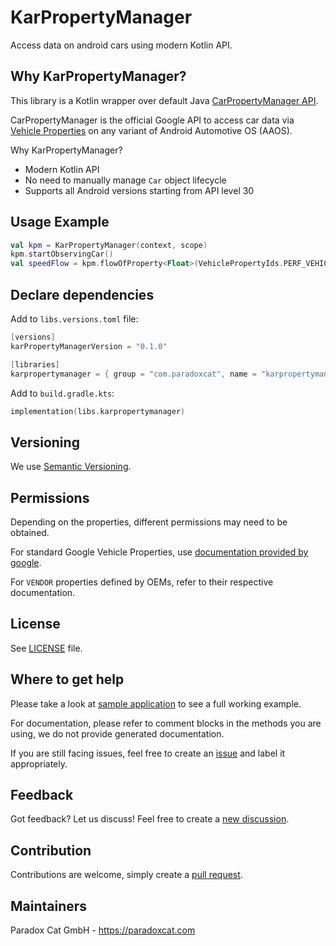 # KarPropertyManager

Access data on android cars using modern Kotlin API.

## Why KarPropertyManager?

This library is a Kotlin wrapper over default Java [CarPropertyManager API](https://developer.android.com/reference/android/car/hardware/property/CarPropertyManager).

CarPropertyManager is the official Google API to access car data via [Vehicle Properties](https://source.android.com/docs/automotive/vhal/previous/properties) on any variant of Android Automotive OS (AAOS).

Why KarPropertyManager?

* Modern Kotlin API
* No need to manually manage `Car` object lifecycle
* Supports all Android versions starting from API level 30

## Usage Example

```kotlin
val kpm = KarPropertyManager(context, scope)
kpm.startObservingCar()
val speedFlow = kpm.flowOfProperty<Float>(VehiclePropertyIds.PERF_VEHICLE_SPEED, 0, 0.5F)
```

## Declare dependencies

Add to `libs.versions.toml` file:

```kotlin
[versions]
karPropertyManagerVersion = "0.1.0"

[libraries]
karpropertymanager = { group = "com.paradoxcat", name = "karpropertymanager", version.ref = "karPropertyManagerVersion" }
```

Add to `build.gradle.kts`:

```kotlin
implementation(libs.karpropertymanager)
```

## Versioning

We use [Semantic Versioning](https://semver.org/spec/v2.0.0.html).

## Permissions

Depending on the properties, different permissions may need to be obtained.

For standard Google Vehicle Properties, use [documentation provided by google](https://developer.android.com/reference/android/car/VehiclePropertyIds).

For `VENDOR` properties defined by OEMs, refer to their respective documentation.

## License

See [LICENSE](./LICENSE) file.

## Where to get help

Please take a look at [sample application](./sample-app) to see a full working example.

For documentation, please refer to comment blocks in the methods you are using, we do not provide generated documentation.

If you are still facing issues, feel free to create an [issue](https://github.com/Paradox-Cat-GmbH/KarPropertyManager/issues) and label it appropriately.

## Feedback

Got feedback? Let us discuss! Feel free to create a [new discussion](https://github.com/Paradox-Cat-GmbH/KarPropertyManager/discussions).

## Contribution

Contributions are welcome, simply create a [pull request](https://github.com/Paradox-Cat-GmbH/KarPropertyManager/pulls).

## Maintainers

Paradox Cat GmbH - https://paradoxcat.com
